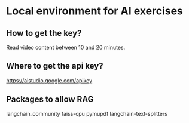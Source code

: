 # Local environment for AI exercises

## How to get the key?

Read video content between 10 and 20 minutes.

## Where to get the api key?

https://aistudio.google.com/apikey

## Packages to allow RAG

langchain_community
faiss-cpu
pymupdf
langchain-text-splitters

